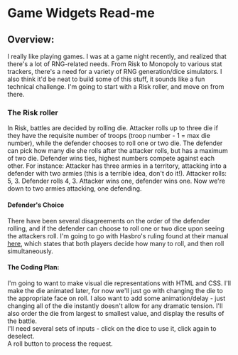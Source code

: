 # Game Widgets Read-me

## Overview:

I really like playing games. I was at a game night recently, and realized that there's a lot of RNG-related needs. From Risk to Monopoly to various stat trackers, there's a need for a variety of RNG generation/dice simulators. I also think it'd be neat to build some of this stuff, it sounds like a fun technical challenge. I'm going to start with a Risk roller, and move on from there.

### The Risk roller

In Risk, battles are decided by rolling die. Attacker rolls up to three die if they have the requisite number of troops (troop number - 1 = max die number), while the defender chooses to roll one or two die. The defender can pick how many die she rolls after the attacker rolls, but has a maximum of two die. Defender wins ties, highest numbers compete against each other. For instance: Attacker has three armies in a territory, attacking into a defender with two armies (this is a terrible idea, don't do it!). Attacker rolls: 5, 3. Defender rolls 4, 3. Attacker wins one, defender wins one. Now we're down to two armies attacking, one defending.

#### Defender's Choice

There have been several disagreements on the order of the defender rolling, and if the defender can choose to roll one or two dice upon seeing the attackers roll. I'm going to go with Hasbro's ruling found at their manual [here](http://www.hasbro.com/common/instruct/risk.pdf), which states that both players decide how many to roll, and then roll simultaneously.

#### The Coding Plan:

I'm going to want to make visual die representations with HTML and CSS. I'll make the die animated later, for now we'll just go with changing the die to the appropriate face on roll. I also want to add some animation/delay - just changing all of the die instantly doesn't allow for any dramatic tension. I'll also order the die from largest to smallest value, and display the results of the battle.  
I'll need several sets of inputs - click on the dice to use it, click again to deselect.  
A roll button to process the request.  
